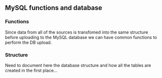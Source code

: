 ## MySQL functions and database

### Functions

Since data from all of the sources is transfomed into the same structure before uploading to the MySQL database
we can have common functions to perform the DB upload.

### Structure

Need to document here the database structure and how all the tables are created in the first place...
